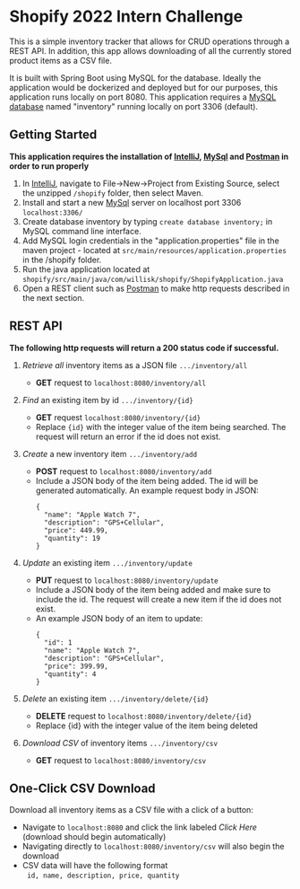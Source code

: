 # Shopify 2022 Intern Challenge

This is a simple inventory tracker that allows for CRUD operations through a REST API. In addition, this app allows downloading of all the currently stored product items as a CSV file. 

It is built with Spring Boot using MySQL for the database. Ideally the application would be dockerized and deployed but for our purposes, this application runs locally on port 8080. This application requires a [MySQL database](https://dev.mysql.com/downloads/mysql/) named "inventory" running locally on port 3306 (default).

## Getting Started
**This application requires the installation of [IntelliJ](https://www.jetbrains.com/idea/download/?fromIDE=#section=windows), [MySql](https://dev.mysql.com/downloads/mysql/) and [Postman](https://www.postman.com/downloads/) in order to run properly**
   1. In [IntelliJ](https://www.jetbrains.com/idea/download/?fromIDE=#section=windows), navigate to File->New->Project from Existing Source, select the unzipped `/shopify` folder, then select Maven. 
   2. Install and start a new [MySql](https://dev.mysql.com/downloads/mysql/) server on localhost port 3306 `localhost:3306/`
   3. Create database inventory by typing `create database inventory;` in MySQL command line interface.
   4. Add MySQL login credentials in the "application.properties" file in the maven project - located at    `src/main/resources/application.properties` in the /shopify folder. 
   5. Run the java application located at `shopify/src/main/java/com/willisk/shopify/ShopifyApplication.java`
   6. Open a REST client such as [Postman](https://www.postman.com/downloads/) to make http requests described in the next section.  

## REST API
**The following http requests will return a 200 status code if successful.**

1. *Retrieve all* inventory items as a JSON file `.../inventory/all`
    - **GET** request to `localhost:8080/inventory/all`


2. *Find* an existing item by id `.../inventory/{id}`
    - **GET** request `localhost:8080/inventory/{id}`
    - Replace `{id}` with the integer value of the item being searched. The request will return an error if the id does not exist.


4. *Create* a new inventory item `.../inventory/add`
    - **POST** request to `localhost:8080/inventory/add`
    - Include a JSON body of the item being added. The id will be generated automatically. An example request body in JSON:
      ```
      {
        "name": "Apple Watch 7",
        "description": "GPS+Cellular",
        "price": 449.99,
        "quantity": 19
      }
      ```

3. *Update* an existing item `.../inventory/update`
    - **PUT** request to `localhost:8080/inventory/update`
    - Include a JSON body of the item being added and make sure to include the id. The request will create a new item if the id does not exist.
    - An example JSON body of an item to update:
      ```
      {
        "id": 1
        "name": "Apple Watch 7",
        "description": "GPS+Cellular",
        "price": 399.99,
        "quantity": 4
      }    
      ```
4. *Delete* an existing item `.../inventory/delete/{id}`
    - **DELETE** request to `localhost:8080/inventory/delete/{id}`
    - Replace {id} with the integer value of the item being deleted

5. *Download CSV* of inventory items `.../inventory/csv`
    - **GET** request to `localhost:8080/inventory/csv`

## One-Click CSV Download
Download all inventory items as a CSV file with a click of a button:

- Navigate to `localhost:8080` and click the link labeled *Click Here* (download should begin automatically)
- Navigating directly to `localhost:8080/inventory/csv` will also begin the download
- CSV data will have the following format
      <br/>&nbsp; `id, name, description, price, quantity`
